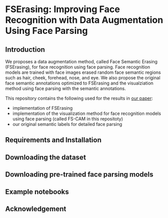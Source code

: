 # FSErasing: Improving Face Recognition with Data Augmentation Using Face Parsing

## Introduction
We proposes a data augmentation method, called Face Semantic Erasing (FSErasing), for face recognition using face parsing.
Face recognition models are trained with face images erased random face semantic regions such as hair, cheek, forehead, nose, and eye.
We also propose the original face semantic annotations optimized to FSErasing and the visualziation method using face parsing with the semantic annotations.

This repository contains the following used for the results in [our paper]():
- implementation of FSErasing
- implementation of the visualization method for face recognition models using face parsing (called FS-CAM in this repositoty)
- our original semantic labels for detailed face parsing

## Requirements and Installation

## Downloading the dataset

## Downloading pre-trained face parsing models

## Example notebooks

## Acknowledgement
